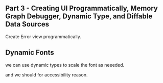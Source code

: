 
## Part 3 - Creating UI Programmatically, Memory Graph Debugger, Dynamic Type, and Diffable Data Sources


Create Error view programmatically.


## Dynamic Fonts

we can use dynamic types to scale the font as neeeded.

and we should for accessibility reason.

